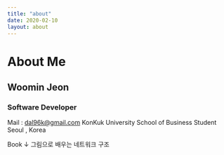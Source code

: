 ```yaml
---
title: "about"
date: 2020-02-10
layout: about
---
```


# About Me

## Woomin Jeon

### Software Developer

Mail : dal96k@gmail.com
KonKuk University School of Business Student
Seoul , Korea

Book ↓
  그림으로 배우는 네트워크 구조
  